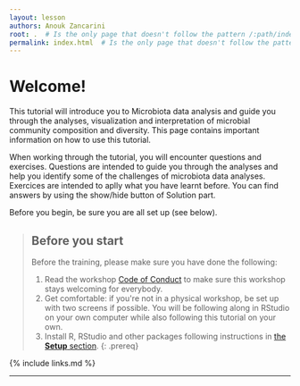 ```yaml
---
layout: lesson
authors: Anouk Zancarini
root: .  # Is the only page that doesn't follow the pattern /:path/index.html
permalink: index.html  # Is the only page that doesn't follow the pattern /:path/index.html
---
```


# Welcome!

This tutorial will introduce you to Microbiota data analysis and guide you through the analyses, visualization and interpretation of microbial community composition and diversity. This page contains important information on how to use this tutorial.      
  
When working through the tutorial, you will encounter questions and exercises. Questions are intended to guide you through the analyses and help you identify some of the challenges of microbiota data analyses. Exercices are intended to aplly what you have learnt before. You can find answers by using the show/hide button of Solution part.  

Before you begin, be sure you are all set up (see below).

> ## Before you start
>
> Before the training, please make sure you have done the following: 
>
> 1. Read the workshop [Code of Conduct](https://docs.carpentries.org/topic_folders/policies/code-of-conduct.html) to make sure this workshop stays welcoming for everybody.
> 2. Get comfortable: if you're not in a physical workshop, be set up with two screens if possible. You will be following along in RStudio on your own computer while also following this tutorial on your own.
> 3. Install R, RStudio and other packages following instructions in [the **Setup** section](https://scienceparkstudygroup.github.io/microbiome-lesson/setup.html).
{: .prereq}


{% include links.md %}


----



